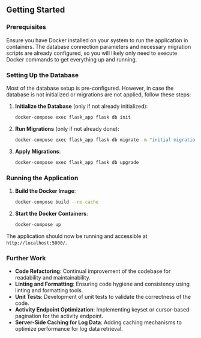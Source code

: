 ## Getting Started

### Prerequisites
Ensure you have Docker installed on your system to run the application in containers. The database connection parameters and necessary migration scripts are already configured, so you will likely only need to execute Docker commands to get everything up and running.

### Setting Up the Database
Most of the database setup is pre-configured. However, in case the database is not initialized or migrations are not applied, follow these steps:

1. **Initialize the Database** (only if not already initialized):
   ```bash
   docker-compose exec flask_app flask db init
   ```

2. **Run Migrations** (only if not already done):
   ```bash
   docker-compose exec flask_app flask db migrate -m "initial migration"
   ```

3. **Apply Migrations**:
   ```bash
   docker-compose exec flask_app flask db upgrade
   ```

### Running the Application
1. **Build the Docker Image**:
   ```bash
   docker-compose build --no-cache
   ```

2. **Start the Docker Containers**:
   ```bash
   docker-compose up
   ```

The application should now be running and accessible at `http://localhost:5000/`.

### Further Work
- **Code Refactoring**: Continual improvement of the codebase for readability and maintainability.
- **Linting and Formatting**: Ensuring code hygiene and consistency using linting and formatting tools.
- **Unit Tests**: Development of unit tests to validate the correctness of the code.
- **Activity Endpoint Optimization**: Implementing keyset or cursor-based pagination for the activity endpoint.
- **Server-Side Caching for Log Data**: Adding caching mechanisms to optimize performance for log data retrieval.